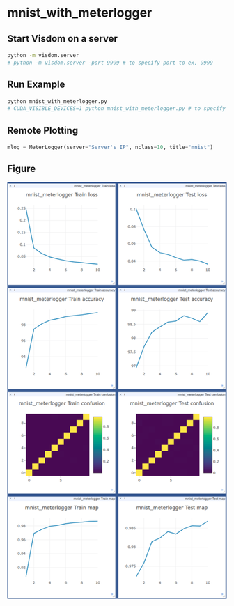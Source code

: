 # mnist_with_meterlogger



## Start Visdom on a server

```bash
python -m visdom.server
# python -m visdom.server -port 9999 # to specify port to ex, 9999
```


## Run Example

```bash
python mnist_with_meterlogger.py
# CUDA_VISIBLE_DEVICES=1 python mnist_with_meterlogger.py # to specify GPU id to ex. 1
```

## Remote Plotting

```python
mlog = MeterLogger(server="Server's IP", nclass=10, title="mnist")
```


## Figure 

![visdom.png](meterlogger.png)
